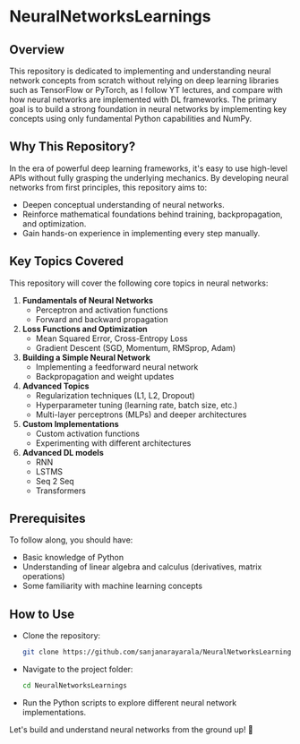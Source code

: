 # NeuralNetworksLearnings

## Overview
This repository is dedicated to implementing and understanding neural network concepts from scratch without relying on deep learning libraries such as TensorFlow or PyTorch, as I follow YT lectures, and compare with how neural networks are implemented with DL frameworks. The primary goal is to build a strong foundation in neural networks by implementing key concepts using only fundamental Python capabilities and NumPy.

## Why This Repository?
In the era of powerful deep learning frameworks, it's easy to use high-level APIs without fully grasping the underlying mechanics. By developing neural networks from first principles, this repository aims to:
- Deepen conceptual understanding of neural networks.
- Reinforce mathematical foundations behind training, backpropagation, and optimization.
- Gain hands-on experience in implementing every step manually.

## Key Topics Covered
This repository will cover the following core topics in neural networks:
1. **Fundamentals of Neural Networks**
   - Perceptron and activation functions
   - Forward and backward propagation
2. **Loss Functions and Optimization**
   - Mean Squared Error, Cross-Entropy Loss
   - Gradient Descent (SGD, Momentum, RMSprop, Adam)
3. **Building a Simple Neural Network**
   - Implementing a feedforward neural network
   - Backpropagation and weight updates
4. **Advanced Topics**
   - Regularization techniques (L1, L2, Dropout)
   - Hyperparameter tuning (learning rate, batch size, etc.)
   - Multi-layer perceptrons (MLPs) and deeper architectures
5. **Custom Implementations**
   - Custom activation functions
   - Experimenting with different architectures
6. **Advanced DL models**
   - RNN
   - LSTMS
   - Seq 2 Seq
   - Transformers

## Prerequisites
To follow along, you should have:
- Basic knowledge of Python
- Understanding of linear algebra and calculus (derivatives, matrix operations)
- Some familiarity with machine learning concepts

## How to Use
- Clone the repository:
  ```bash
  git clone https://github.com/sanjanarayarala/NeuralNetworksLearnings.git
  ```
- Navigate to the project folder:
  ```bash
  cd NeuralNetworksLearnings
  ```
- Run the Python scripts to explore different neural network implementations.


Let's build and understand neural networks from the ground up! 🚀

